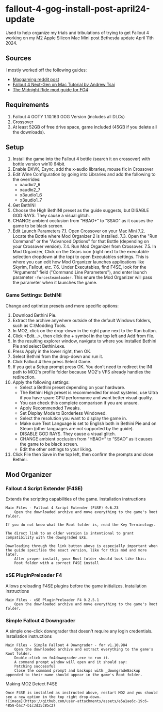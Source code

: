 # fallout-4-gog-install-post-april24-update
Used to help organize my trials and tribulations of trying to get Fallout 4 working on my M2 Apple Silicon Mac Mini post Bethesda update April 11th 2024.

## Sources
I mostly worked off the following guides:
- [Macgaming reddit post](https://www.reddit.com/r/macgaming/comments/1718p7t/comment/kzr2lrk/)
- [Fallout 4 Next-Gen on Mac Tutorial by Andrew Tsai](https://www.youtube.com/watch?v=dQYop_gICmc)
- [The Midnight Ride mod guide for FO4](https://themidnightride.moddinglinked.com/setup.html)

## Requirements
1. Fallout 4 GOTY 1.10.163 GOG Version (includes all DLCs)
2. Crossover
3. At least 52GB of free drive space, game included (45GB if you delete all the downloads).

## Setup
1. Install the game into the Fallout 4 bottle (search it on crossover) with bottle version win10 64bit.
2. Enable DXVK, Esync, add the x-audio libraries, mouse fix in Crossover
3. Edit Wine Configuration by going into Libraries and add the following to the overrides:
   - xaudio2_6
   - xaudio2_7
   - x3audio1_6
   - x3audio1_7
4. Get BethINI
5. Choose the High BethINI preset as the guide suggests, but DISABLE GOD RAYS. They cause a visual glitch.
6. CHANGE ambient occlusion from “HBAO+” to “SSAO” as it causes the game to be black screen.
7. Edit Launch Parameters
   7.1.   Open Crossover on your Mac Mini
   7.2.   Locate the Bottle where Mod Organizer 2 is installed.
   7.3.   Open the "Run Command" or the "Advanced Options" for that Bottle (depending on your Crossover version).
   7.4.   Run Mod Organizer from Crossover.
   7.5.   In Mod Organizer, Click on the Gears icon (right next to the executable selection dropdown at the top) to open Executables settings.  This is where you can edit how Mod Organizer launches applications like Skyrim, Fallout, etc.
   7.6.   Under Executables, find F4SE, look for the "Arguments" field ("Command Line Parameters"), and enter launch parameter `-forcesteamloader`.  This enure the Mod Organizer will pass the parameter when it launches the game.  

### Game Settings: BethINI
Change and optimize presets and more specific options:
1. Download Bethini Pie.
2. Extract the archive anywhere outside of the default Windows folders, such as C:\Modding Tools.
3. In MO2, click on the drop-down in the right pane next to the Run button.
4. Click <Edit...>, then click the + symbol in the top left and Add from file.
5. In the resulting explorer window, navigate to where you installed Bethini Pie and select Bethini.exe.
6. Press Apply in the lower right, then OK.
7. Select Bethini from the drop-down and run it.
8. Click Fallout 4 then press Select Game.
9. If you get a Setup prompt press OK. You don't need to redirect the INI path to MO2's profile folder because MO2's VFS already handles the redirection.
10. Apply the following settings:
    - Select a Bethini preset depending on your hardware.
    - The Bethini High preset is recommended for most systems, use Ultra if you have spare GPU performance and want better visual quality.
    - You can check this complete comparison if you are unsure.
    - Apply Recommended Tweaks.
    - Set Display Mode to Borderless Windowed.
    - Select the resolution you want to display the game in.
    - Make sure Text Language is set to English both in Bethini Pie and on Steam (other languages are not supported by the guide).
    - DISABLE GOD RAYS. They cause a visual glitch.
    - CHANGE ambient occlusion from “HBAO+” to “SSAO” as it causes the game to be black screen. 
    - Edit the other settings to your liking.
11. Click File then Save in the top left, then confirm the prompts and close Bethini.

## Mod Organizer 

### Fallout 4 Script Extender (F4SE)
Extends the scripting capabilities of the game.
Installation instructions

    Main Files - Fallout 4 Script Extender (F4SE) 0.6.23
        Open the downloaded archive and move everything to the game's Root folder.

    If you do not know what the Root folder is, read the Key Terminology.

    The direct link to an older version is intentional to grant compatibility with the downgraded EXE.

    Downloading through the link button above is especially important when the guide specifies the exact version, like for this mod and more later.
        After proper install, your Root folder should look like this:
        Root folder with a correct F4SE install

### xSE PluginPreloader F4
Allows preloading F4SE plugins before the game initializes.
Installation instructions

    Main Files - xSE PluginPreloader F4 0.2.5.1
        Open the downloaded archive and move everything to the game's Root folder.

### Simple Fallout 4 Downgrader
A simple one-click downgrader that doesn't require any login credentials.
Installation instructions

    Main Files - Simple Fallout 4 Downgrader - for v1.10.984
        Open the downloaded archive and extract everything to the game's Root folder.
        Double-click on fo4downgrader.exe to run it.
        A command prompt window will open and it should say:
        Patching successful
        Close the command prompt and backups with _downgradeBackup appended to their name should appear in the game's Root folder.


Making MO2 Detect F4SE

    Once F4SE is installed as instructed above, restart MO2 and you should see a new option in the top right drop-down.
    ![image](https://github.com/user-attachments/assets/e5a1ae6c-19c6-4858-bac7-b1c3d35c85c2)
